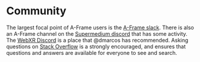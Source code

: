 # Community

The largest focal point of A-Frame users is the [A-Frame slack](https://join.slack.com/t/aframevr/shared_invite/zt-f6rne3ly-ekVaBU~Xu~fsZHXr56jacQ).
There is also an A-Frame channel on the [Supermedium discord](https://discord.com/invite/tGYjkYr) that has some activity.
The [WebXR Discord](https://discord.com/invite/Jt5tfaM) is a place that @dmarcos has recommended.
Asking questions on [Stack Overflow](https://stackoverflow.com/search?tab=newest&q=aframe) is a strongly encouraged, and ensures that questions and answers are available for everyone to see and search.
